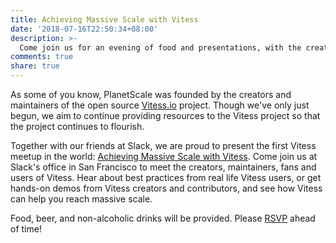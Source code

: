 ```yaml
---
title: Achieving Massive Scale with Vitess
date: '2018-07-16T22:50:34+08:00'
description: >-
  Come join us for an evening of food and presentations, with the creators, maintainers and users of Vitess.
comments: true
share: true
---
```

As some of you know, PlanetScale was founded by the creators and maintainers of the open source [Vitess.io](https://vitess.io) project. Though we've only just begun, we aim to continue providing resources to the Vitess project so that the project continues to flourish.

Together with our friends at Slack, we are proud to present the first Vitess meetup in the world: [Achieving Massive Scale with Vitess](https://massivescalewithvitess.splashthat.com/). Come join us at Slack's office in San Francisco to meet the creators, maintainers, fans and users of Vitess. Hear about best practices from real life Vitess users, or get hands-on demos from Vitess creators and contributors, and see how Vitess can help you reach massive scale.

Food, beer, and non-alcoholic drinks will be provided. Please [RSVP](https://massivescalewithvitess.splashthat.com/) ahead of time!
